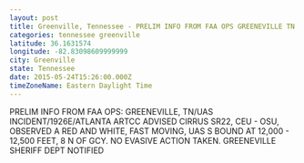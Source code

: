 ```yaml
---
layout: post
title: Greenville, Tennessee - PRELIM INFO FROM FAA OPS GREENEVILLE TN UAS INCIDENT 1926E ATLANTA ARTCC ADVISED CIRRUS SR22
categories: tennessee greenville
latitude: 36.1631574
longitude: -82.83098609999999
city: Greenville
state: Tennessee
date: 2015-05-24T15:26:00.000Z
timeZoneName: Eastern Daylight Time
---
```


PRELIM INFO FROM FAA OPS: GREENEVILLE, TN/UAS INCIDENT/1926E/ATLANTA ARTCC ADVISED CIRRUS SR22, CEU - OSU, OBSERVED A RED AND WHITE, FAST MOVING, UAS S BOUND AT 12,000 - 12,500 FEET, 8 N OF GCY. NO EVASIVE ACTION TAKEN. GREENEVILLE SHERIFF DEPT NOTIFIED 